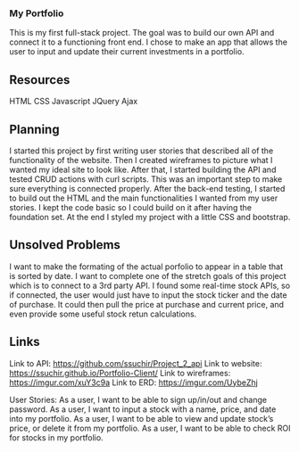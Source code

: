  ### My Portfolio

This is my first full-stack project. The goal was to build our own API and connect it to a functioning front end. I chose to make an app that allows the user to input and update their current investments in a portfolio. 

 ## Resources
HTML CSS Javascript  JQuery Ajax

 ## Planning
I started this project by first writing user stories that described all of the functionality of the website. Then I created wireframes to picture what I wanted my ideal site to look like. 
After that, I started building the API and tested CRUD actions with curl scripts. This was an important step to make sure everything is connected properly. After the back-end testing, I started to build out the HTML and the main functionalities I wanted from my user stories. I kept the code basic so I could build on it after having the foundation set. At the end I styled my project with a little CSS and bootstrap. 

## Unsolved Problems
I want to make the formating of the actual porfolio to appear in a table that is sorted by date. I want to complete one of the stretch goals of this project which is to connect to a 3rd party API. I found some real-time stock APIs, so if connected, the user would just have to input the stock ticker and the date of purchase. It could then pull the price at purchase and current price, and even provide some useful stock retun calculations.

## Links
Link to API: https://github.com/ssuchir/Project_2_api
Link to website: https://ssuchir.github.io/Portfolio-Client/
Link to wireframes: https://imgur.com/xuY3c9a
Link to ERD: https://imgur.com/UybeZhj

  User Stories:
  As a user, I want to be able to sign up/in/out and change password. 
  As a user, I want to input a stock with a name, price, and date into my portfolio.
  As a user, I want to be able to view and update stock’s price, or delete it from my portfolio.
  As a user, I want to be able to check ROI for stocks in my portfolio.
